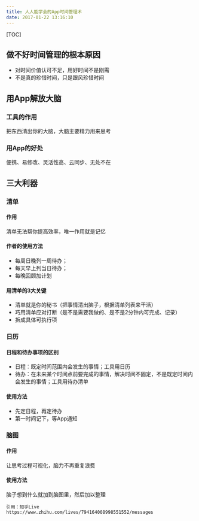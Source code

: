 ```yaml
---
title: 人人能学会的App时间管理术
date: 2017-01-22 13:16:10
---
```

[TOC]

## 做不好时间管理的根本原因
- 对时间价值认可不足，用好时间不是刚需
- 不是真的珍惜时间，只是跟风珍惜时间

## 用App解放大脑

### 工具的作用
把东西清出你的大脑，大脑主要精力用来思考

### 用App的好处
便携、易修改、灵活性高、云同步、无处不在

## 三大利器

### 清单

#### 作用
清单无法帮你提高效率，唯一作用就是记忆

#### 作者的使用方法
-  每周日晚列一周待办；
-  每天早上列当日待办；
-  每晚回顾加计划

####  用清单的3大关键
- 清单就是你的秘书（把事情清出脑子，根据清单列表来干活）
- 巧用清单应对打断（是不是需要我做的、是不是2分钟内可完成、记录）
- 拆成具体可执行项

### 日历

#### 日程和待办事项的区别
- 日程：既定时间范围内会发生的事情；工具用日历
- 待办：在未来某个时间点前要完成的事情，解决时间不固定，不是既定时间内会发生的事情；工具用待办清单

#### 使用方法
- 先定日程，再定待办
- 第一时间记下，等App通知

### 脑图

#### 作用
让思考过程可视化，脑力不再重复浪费

#### 使用方法
脑子想到什么就加到脑图里，然后加以整理

```
引用：知乎Live
https://www.zhihu.com/lives/794164008998551552/messages
```
